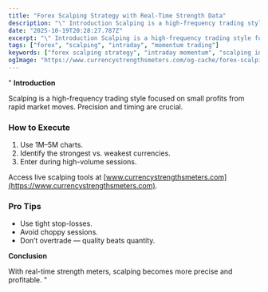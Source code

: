 ```yaml
---
title: "Forex Scalping Strategy with Real-Time Strength Data"
description: "\" Introduction Scalping is a high-frequency trading style focused on small profits from rapid market moves..."
date: "2025-10-19T20:28:27.787Z"
excerpt: "\" Introduction Scalping is a high-frequency trading style focused on small profits from rapid market moves. Precision and timing are crucial. How to Execute 1. Use 1M–5M charts. 2. Identify the strongest vs. weakest currencies. 3. Enter during high-volume sessions. Access live scalping tools at [www.currencystrengthsmeters.com](https://www.currencystrengthsmeters.com). Pro Tips - Use..."
tags: ["forex", "scalping", "intraday", "momentum trading"]
keywords: ["forex scalping strategy", "intraday momentum", "scalping indicators", "fast forex trades", "currency strength scalping"]
ogImage: "https://www.currencystrengthsmeters.com/og-cache/forex-scalping-strategy-with-real-time-strength-data.jpg"
---
```

"
**Introduction**

Scalping is a high-frequency trading style focused on small profits from rapid market moves. Precision and timing are crucial.

### How to Execute

1. Use 1M–5M charts.  
2. Identify the strongest vs. weakest currencies.  
3. Enter during high-volume sessions.  

Access live scalping tools at [www.currencystrengthsmeters.com](https://www.currencystrengthsmeters.com).

### Pro Tips

- Use tight stop-losses.  
- Avoid choppy sessions.  
- Don’t overtrade — quality beats quantity.

**Conclusion**

With real-time strength meters, scalping becomes more precise and profitable.
"
